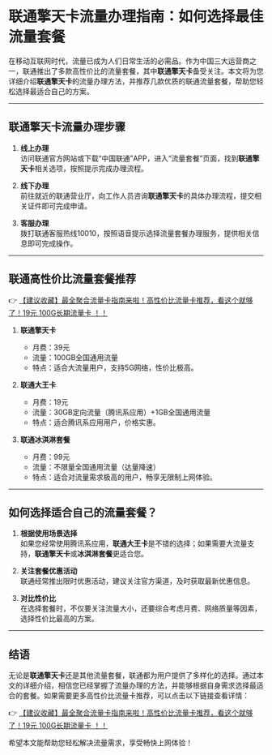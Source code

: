 # 联通擎天卡流量办理指南：如何选择最佳流量套餐

在移动互联网时代，流量已成为人们日常生活的必需品。作为中国三大运营商之一，联通推出了多款高性价比的流量套餐，其中**联通擎天卡**备受关注。本文将为您详细介绍**联通擎天卡**的流量办理方法，并推荐几款优质的联通流量套餐，帮助您轻松选择最适合自己的方案。

---

## 联通擎天卡流量办理步骤

1. **线上办理**  
   访问联通官方网站或下载“中国联通”APP，进入“流量套餐”页面，找到**联通擎天卡**相关选项，按照提示完成办理流程。  
   
2. **线下办理**  
   前往就近的联通营业厅，向工作人员咨询**联通擎天卡**的具体办理流程，提交相关证件即可完成申请。

3. **客服办理**  
   拨打联通客服热线10010，按照语音提示选择流量套餐办理服务，提供相关信息即可完成操作。

---

## 联通高性价比流量套餐推荐

👉 [【建议收藏】最全聚合流量卡指南来啦！高性价比流量卡推荐，看这个就够了！19元 100G长期流量卡 ！！](https://bit.ly/Liuliangka)

1. **联通擎天卡**  
   - 月费：39元  
   - 流量：100GB全国通用流量  
   - 特点：适合大流量用户，支持5G网络，性价比极高。

2. **联通大王卡**  
   - 月费：19元  
   - 流量：30GB定向流量（腾讯系应用）+1GB全国通用流量  
   - 特点：适合腾讯系应用用户，价格实惠。

3. **联通冰淇淋套餐**  
   - 月费：99元  
   - 流量：不限量全国通用流量（达量降速）  
   - 特点：适合对流量需求极高的用户，畅享无限制上网体验。

---

## 如何选择适合自己的流量套餐？

1. **根据使用场景选择**  
   如果您经常使用腾讯系应用，**联通大王卡**是不错的选择；如果需要大流量支持，**联通擎天卡**或**冰淇淋套餐**更适合您。

2. **关注套餐优惠活动**  
   联通经常推出限时优惠活动，建议关注官方渠道，及时获取最新优惠信息。

3. **对比性价比**  
   在选择套餐时，不仅要关注流量大小，还要综合考虑月费、网络质量等因素，选择性价比最高的方案。

---

## 结语

无论是**联通擎天卡**还是其他流量套餐，联通都为用户提供了多样化的选择。通过本文的详细介绍，相信您已经掌握了流量办理的方法，并能够根据自身需求选择最适合的套餐。如果需要更多高性价比流量卡推荐，可以点击以下链接查看详情：

👉 [【建议收藏】最全聚合流量卡指南来啦！高性价比流量卡推荐，看这个就够了！19元 100G长期流量卡 ！！](https://bit.ly/Liuliangka)

希望本文能帮助您轻松解决流量需求，享受畅快上网体验！